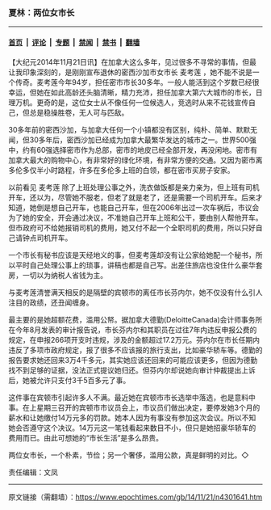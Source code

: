 ### 夏林：两位女市长

---

#### [首页](../../../..?n4301641) &nbsp;|&nbsp; [评论](../../../../../epoch-comment?n4301641) &nbsp;|&nbsp; [专题](../../../../../epoch-special?n4301641) &nbsp;|&nbsp; [禁闻](../../../../../epoch-news?n4301641) &nbsp;|&nbsp; [禁书](../../../../../books?n4301641) &nbsp;|&nbsp; [翻墙](https://github.com/gfw-breaker/nogfw/blob/master/README.md?n4301641)


<div class="post_content" id="artbody" itemprop="articleBody">
 <!-- article content begin -->
 <p>
  【大纪元2014年11月21日讯】在加拿大这么多年，见过很多不寻常的事情，但最让我印象深刻的，是刚刚宣布退休的密西沙加市女市长
  <ok href="https://www.epochtimes.com/gb/tag/%E9%BA%A6%E8%80%83%E8%8E%B2.html">
   麦考莲
  </ok>
  ，她不能不说是一个传奇。麦考莲今年94岁，担任密市市长30多年。一般人能活到这个岁数已经很幸运，但她在如此高龄还头脑清晰，精力充沛，担任加拿大第六大城市的市长，日理万机。更奇的是，这位女士从不像任何一位候选人，竞选时从来不花钱宣传自己，但总是稳操胜卷，无人可与匹敌。
 </p>
 <p>
  30多年前的密西沙加，与加拿大任何一个小镇都没有区别，纯朴、简单、默默无闻，但30多年后，密西沙加已经成为加拿大最繁华发达的城市之一。世界500强中，约有60强选择密市作为总部，密市的地皮已经全部开发，再没闲地。密市有加拿大最大的购物中心，有非常好的绿化环境，有非常方便的交通。又因为密市离多伦多仅半小时路程，许多在多伦多上班的白领，都在密市买房子安家。
 </p>
 <p>
  以前看见
  <ok href="https://www.epochtimes.com/gb/tag/%E9%BA%A6%E8%80%83%E8%8E%B2.html">
   麦考莲
  </ok>
  除了上班处理公事之外，洗衣做饭都是亲力亲为，但上班有司机开车，还以为，尽管她不服老，但老了就是老了，还是需要一个司机开车。后来才知道，她倒是想自己开车，也能自己开车，但在2006年出过一次车祸后，市议会为了她的安全，开会通过决议，不准她自己开车上班和公干，要由别人帮他开车。但市政府可不给她报销司机的费用，她又付不起一个全职司机的费用，所以只好自己请钟点司机开车。
 </p>
 <p>
  一个市长有秘书应该是天经地义的事，但麦考莲却没有让公家给她配一个秘书，所以平时自己处理公事上的琐事，讲稿也都是自己写。出差住旅店也没住什么豪华套房，一切以为纳税人省钱为主。
 </p>
 <p>
  与麦考莲清誉满天相反的是隔壁的宾顿市的离任市长芬内尔，她不仅没有什么引人注目的政绩，还丑闻缠身。
 </p>
 <p>
  最主要的是她超额花费，滥用公帑。据加拿大德勤(DeloitteCanada)会计师事务所在今年8月发表的审计报告说，市长芬内尔和其职员在过往7年内违反申报公费的规定，在申报266项开支时违规，涉及的金额超过17.2万元。芬内尔在市长任期内违反了多项市政府规定，报了很多不应该报的旅行支出，比如豪华轿车等。德勤的报告要求她还回来3万4千多元，其实她应该还回来的可能应该更多，但因为德勤找不到足够的证据，没法正式提议她归还。但芬内尔却说她向审计仲裁提出上诉后，她被允许只支付3千5百多元了事。
 </p>
 <p>
  这件事在宾顿市引起许多人不满。最近她在宾顿市市长选举中落选，也是意料中事。在上星期三召开的宾顿市市议员会上，市议员们做出决定，要停发她3个月的薪水和让她缴付14万元多的罚款。她本人因为有事没有参加这次会议。所以不知她会否遵守这个决议。14万元这一笔钱看起来数目不小，但只是她招豪华轿车的费用而已。由此可想她的“市长生活”是多么昂贵。
 </p>
 <p>
  两位女市长，一个朴素，节俭；另一个奢侈，滥用公款，真是鲜明的对比。◇
 </p>
 <p>
  责任编辑：文凤
 </p>
 <!-- article content end -->
 <div id="below_article_ad">
 </div>
</div>


---

原文链接（需翻墙）：https://www.epochtimes.com/gb/14/11/21/n4301641.htm
